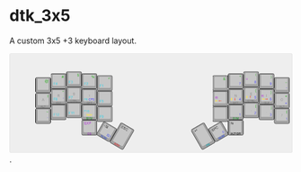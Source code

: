 # dtk_3x5
A custom 3x5 +3 keyboard layout.

![A visualization of the layout](./docs/assets/img/custom-3x5-layout.png).
